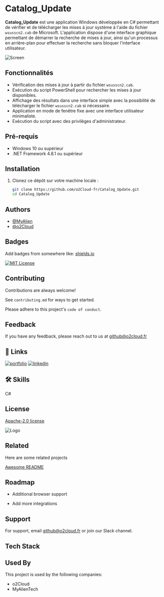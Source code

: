 # Catalog_Update

**Catalog_Update** est une application Windows développée en C# permettant de vérifier et de télécharger les mises à jour système à l'aide du fichier `wsusscn2.cab` de Microsoft. L'application dispose d'une interface graphique permettant de démarrer la recherche de mises à jour, ainsi qu'un processus en arrière-plan pour effectuer la recherche sans bloquer l'interface utilisateur.

![Screen](https://i.imgur.com/caRg0I0.png)

## Fonctionnalités

- Vérification des mises à jour à partir du fichier `wsusscn2.cab`.
- Exécution du script PowerShell pour rechercher les mises à jour disponibles.
- Affichage des résultats dans une interface simple avec la possibilité de télécharger le fichier `wsusscn2.cab` si nécessaire.
- Application en mode de fenêtre fixe avec une interface utilisateur minimaliste.
- Exécution du script avec des privilèges d'administrateur.

## Pré-requis

- Windows 10 ou supérieur
- .NET Framework 4.8.1 ou supérieur

## Installation

1. Clonez ce dépôt sur votre machine locale :

   ```bash
   git clone https://github.com/o2Cloud-fr/Catalog_Update.git
   cd Catalog_Update

## Authors

- [@MyAlien](https://www.github.com/MyAlien)
- [@o2Cloud](https://www.github.com/o2Cloud-fr )

## Badges

Add badges from somewhere like: [shields.io](https://shields.io/)

[![MIT License](https://img.shields.io/badge/License-o2Cloud-yellow.svg)]()


## Contributing

Contributions are always welcome!

See `contributing.md` for ways to get started.

Please adhere to this project's `code of conduct`.


## Feedback

If you have any feedback, please reach out to us at github@o2cloud.fr


## 🔗 Links
[![portfolio](https://img.shields.io/badge/my_portfolio-000?style=for-the-badge&logo=ko-fi&logoColor=white)](https://vcard.o2cloud.fr/)
[![linkedin](https://img.shields.io/badge/linkedin-0A66C2?style=for-the-badge&logo=linkedin&logoColor=white)](https://www.linkedin.com/in/remi-simier-2b30142a1/)


## 🛠 Skills
C#


## License

[Apache-2.0 license](https://github.com/o2Cloud-fr/Catalog_Update/blob/main/LICENSE)


![Logo](https://o2cloud.fr/logo/o2Cloud.png)


## Related

Here are some related projects

[Awesome README](https://github.com/o2Cloud-fr/Catalog_Update/blob/main/README.md)


## Roadmap

- Additional browser support

- Add more integrations


## Support

For support, email github@o2cloud.fr or join our Slack channel.


## Tech Stack

## Used By

This project is used by the following companies:

- o2Cloud
- MyAlienTech

